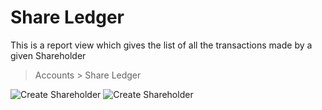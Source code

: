 # Share Ledger

This is a report view which gives the list of all the transactions made by a given Shareholder

> Accounts > Share Ledger

<img class="screenshot" alt="Create Shareholder" src="/docs/assets/img/accounts/shareholder/shareledger_1.png">

<img class="screenshot" alt="Create Shareholder" src="/docs/assets/img/accounts/shareholder/shareledger_2.png">
